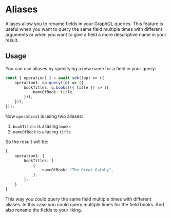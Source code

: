 # Aliases

Aliases allow you to rename fields in your GraphQL queries. This feature is useful when you want to query the same field multiple times with different arguments or when you want to give a field a more descriptive name in your result.

## Usage

You can use aliases by specifying a new name for a field in your query:

```typescript
const { operation1 } = await sdk((op) => ({
    operation1: op.query((q) => ({
        bookTitles: q.books(({ title }) => ({
            nameOfBook: title,
        })),
    })),
}));
```

Now `operation1` is using two aliases:

1. `bookTitles` is aliasing `books`
2. `nameOfBook` is aliasing `title`

So the result will be:

```typescript
{
    operation1: {
        bookTitles: [
            {
                nameOfBook: "The Great Gatsby",
            },
        ];
    }
}
```

This way you could query the same field multiple times with different aliases.
In this case you could query multiple times for the field books. And also rename the fields to your liking.
